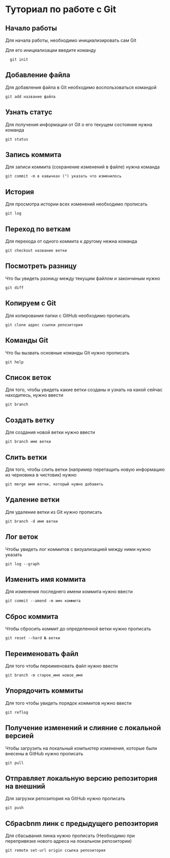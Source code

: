 # Туториал по работе с Git

## Начало работы

Для начала работы, необходимо инициализировать сам Git

Для его инициализации введите команду 

```
  git init
```

## Добавление файла

Для добавления файла в Git необходимо воспользоваться командой 

```
git add название файла
```

## Узнать статус

Для получения информации от Git о его текущем состояние нужна команда

```
git status
```

## Запись коммита

Для записи коммита (сохранение изменений в файле) нужна команда

```
git commit -m в кавычках (") указать что изменилось
```

## История

Для просмотра истории всех изменений необходимо прописать

~~~
git log
~~~

## Переход по веткам

Для перехода от одного коммита к другому нежна команда

~~~
git checkout название ветки
~~~

## Посмотреть разницу

Что бы увидеть разницу между текущим файлом и закончиным нужно

~~~
git diff
~~~

## Копируем с Git

Для копирования папки с GitHub необходимо прописать

```
git clone адрес ссылки репозитория
```

## Команды Git

Что бы вызвать основные команды Git нужно прописать

```
git help
```

## Список веток

Для того, чтобы увидеть какие ветки созданы и узнать на какой сейчас находитесь, нужно ввести

```
git branch
```

## Создать ветку

Для создания новой ветки нужно ввести

```
git branch имя ветки
```

## Слить ветки

Для того, чтобы слить ветки (например перетащить новую информацию из черновика в чистовик) нужно

```
git merge имя ветки, который нужно добавить
```

## Удаление ветки

Для удаление ветки из Git нужно прописать

```
git branch -d имя ветки
```

## Лог веток

Чтобы увидеть лог коммитов с визуализацией между ними нужно указать

```
git log --graph
```

## Изменить имя коммита

Для изменения последнего имени коммита нужно ввести

```
git commit --amend -m имч коммита
```

## Сброс коммита

Чтобы сбросить коммит до определенной ветки нужно прописать

```
git reset --hard № ветки
```

## Переименовать файл

Для того чтобы переименовать файл нужно ввести

```
git branch -m старое_имя новое_имя
```

## Упорядочить коммиты

Для того чтобы увидеть порядок коммитов нужно ввести

```
git reflog
```

## Получение изменений и слияние с локальной версией

Чтобы загрузить на локальный компьютер изменения, которые были внесены в GitHub нужно прописать

```
git pull
```

## Отправляет локальную версию репозитория на внешний

Для загрузки репозитория на GitHub нужно прописать

~~~
git push
~~~

## Cбрасbnm линк с предыдущего репозитория

Для сбасывания линка нужно прописать (Необходимо при перепривязке нового адреса на локальном репозитории)

~~~
git remote set-url origin ссылка репозитория
~~~